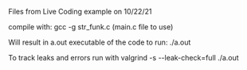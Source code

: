 Files from Live Coding example on 10/22/21

compile with:
gcc -g str_funk.c (main.c file to use)

Will result in a.out executable of the code
to run:
./a.out

To track leaks and errors run with
valgrind -s --leak-check=full ./a.out